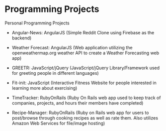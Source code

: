 # Programming Projects
Personal Programming Projects

- Angular-News: AngularJS (Simple Reddit Clone using Firebase as the backend)
- Weather Forecast: AngularJS (Web application utilizing the openweathermap.org weather API to create a Weather Forecasting web app)

- GREETR: JavaScript/jQuery (JavaScript/jQuery Library/Framework used for greeting people in different languages)
- Fit-init: JavaScript (Interactive Fitness Website for people interested in learning more about exercising)

- TimeTracker: RubyOnRails (Ruby On Rails web app used to keep track of companies, projects, and hours their members have completed)

- Recipe-Manager: RubyOnRails (Ruby on Rails web app for users to post/browse through cooking recipes as well as rate them. Also utilizes Amazon Web Services for file/image hosting)